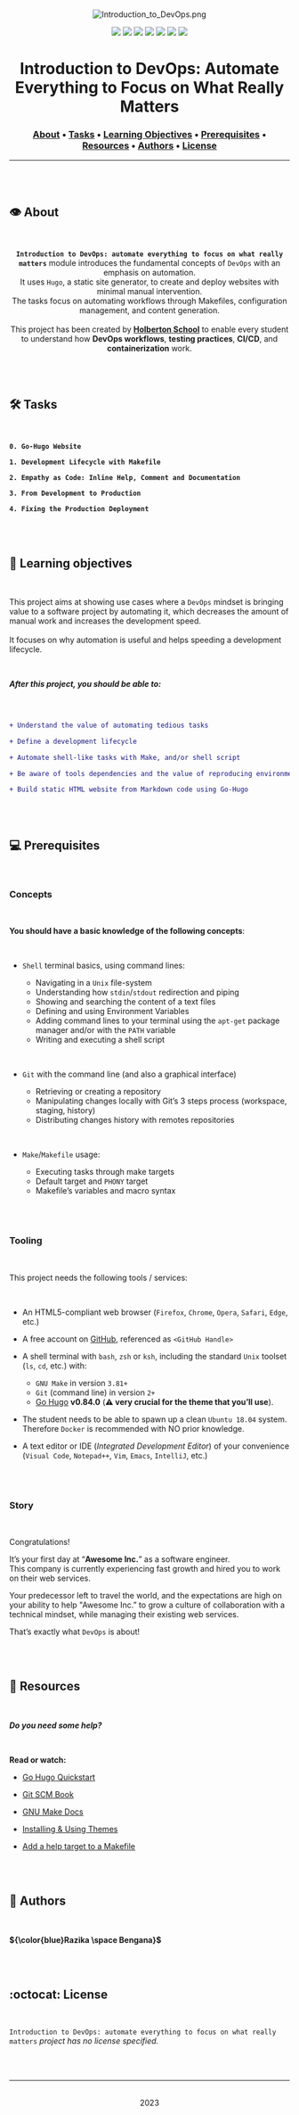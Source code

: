 <div align="center">
<br>

![Introduction_to_DevOps.png](README-image/introduction_to_devops.png)

</div>


<p align="center">
<img src="https://img.shields.io/badge/-DEVOPS-yellow">
<img src="https://img.shields.io/badge/-Linux-lightgrey">
<img src="https://img.shields.io/badge/-WSL-brown">
<img src="https://img.shields.io/badge/-Ubuntu%2020.04.4%20LTS-orange">
<img src="https://img.shields.io/badge/-JetBrains-blue">
<img src="https://img.shields.io/badge/-Holberton%20School-red">
<img src="https://img.shields.io/badge/License-not%20specified-brightgreen">
</p>


<h1 align="center"> Introduction to DevOps: Automate Everything to Focus on What Really Matters </h1>


<h3 align="center">
<a href="https://github.com/RazikaBengana/holbertonschool-validation/tree/main/module1#eye-about">About</a> •
<a href="https://github.com/RazikaBengana/holbertonschool-validation/tree/main/module1#hammer_and_wrench-tasks">Tasks</a> •
<a href="https://github.com/RazikaBengana/holbertonschool-validation/tree/main/module1#memo-learning-objectives">Learning Objectives</a> •
<a href="https://github.com/RazikaBengana/holbertonschool-validation/tree/main/module1#computer-prerequisites">Prerequisites</a> •
<a href="https://github.com/RazikaBengana/holbertonschool-validation/tree/main/module1#mag_right-resources">Resources</a> •
<a href="https://github.com/RazikaBengana/holbertonschool-validation/tree/main/module1#bust_in_silhouette-authors">Authors</a> •
<a href="https://github.com/RazikaBengana/holbertonschool-validation/tree/main/module1#octocat-license">License</a>
</h3>

---

<!-- ------------------------------------------------------------------------------------------------- -->

<br>
<br>

## :eye: About

<br>

<div align="center">

**`Introduction to DevOps: automate everything to focus on what really matters`** module introduces the fundamental concepts of `DevOps` with an emphasis on automation.
<br>
It uses `Hugo`, a static site generator, to create and deploy websites with minimal manual intervention.
<br>
The tasks focus on automating workflows through Makefiles, configuration management, and content generation.
<br>
<br>
This project has been created by **[Holberton School](https://www.holbertonschool.com/about-holberton)** to enable every student to understand how **DevOps workflows**, **testing practices**, **CI/CD**, and **containerization** work.

</div>

<br>
<br>

<!-- ------------------------------------------------------------------------------------------------- -->

## :hammer_and_wrench: Tasks

<br>

**`0. Go-Hugo Website`**

**`1. Development Lifecycle with Makefile`**

**`2. Empathy as Code: Inline Help, Comment and Documentation`**

**`3. From Development to Production`**

**`4. Fixing the Production Deployment`**

<br>
<br>

<!-- ------------------------------------------------------------------------------------------------- -->

## :memo: Learning objectives

<br>

This project aims at showing use cases where a `DevOps` mindset is bringing value to a software project by automating it, which decreases the amount of manual work and increases the development speed. 
<br>
<br>
It focuses on why automation is useful and helps speeding a development lifecycle.

<br>

**_After this project, you should be able to:_**

<br>

```diff

+ Understand the value of automating tedious tasks

+ Define a development lifecycle

+ Automate shell-like tasks with Make, and/or shell script

+ Be aware of tools dependencies and the value of reproducing environment

+ Build static HTML website from Markdown code using Go-Hugo

```

<br>
<br>

<!-- ------------------------------------------------------------------------------------------------- -->

## :computer: Prerequisites

<br>

### Concepts

<br>

**You should have a basic knowledge of the following concepts**:

<br>

- `Shell` terminal basics, using command lines:

    - Navigating in a `Unix` file-system 
    - Understanding how `stdin`/`stdout` redirection and piping 
    - Showing and searching the content of a text files 
    - Defining and using Environment Variables 
    - Adding command lines to your terminal using the `apt-get` package manager and/or with the `PATH` variable 
    - Writing and executing a shell script

<br>

- `Git` with the command line (and also a graphical interface)

    - Retrieving or creating a repository  
    - Manipulating changes locally with Git’s 3 steps process (workspace, staging, history)
    - Distributing changes history with remotes repositories

<br>

- `Make`/`Makefile` usage:

    - Executing tasks through make targets
    - Default target and `PHONY` target 
    - Makefile’s variables and macro syntax

<br>
<br>

### Tooling

<br>

This project needs the following tools / services:

<br>

- An HTML5-compliant web browser (`Firefox`, `Chrome`, `Opera`, `Safari`, `Edge`, etc.)


- A free account on [GitHub](https://github.com/), referenced as `<GitHub Handle>`


- A shell terminal with `bash`, `zsh` or `ksh`, including the standard `Unix` toolset (`ls`, `cd`, etc.) with:
  
    - `GNU Make` in version `3.81+`
    - `Git` (command line) in version `2+`
    - [Go Hugo](https://gohugo.io/) **v0.84.0** (**:warning: very crucial for the theme that you’ll use**).


- The student needs to be able to spawn up a clean `Ubuntu 18.04` system. <br>
Therefore `Docker` is recommended with NO prior knowledge.


- A text editor or IDE (_Integrated Development Editor_) of your convenience (`Visual Code`, `Notepad++`, `Vim`, `Emacs`, `IntelliJ`, etc.)

<br>
<br>

### Story

<br>

Congratulations!

It’s your first day at “**Awesome Inc.**” as a software engineer. <br>
This company is currently experiencing fast growth and hired you to work on their web services. <br>

Your predecessor left to travel the world, and the expectations are high on your ability to help "Awesome Inc.” to grow a culture of collaboration with a technical mindset, while managing their existing web services. <br>

That’s exactly what `DevOps` is about!

<br>
<br>

<!-- ------------------------------------------------------------------------------------------------- -->

## :mag_right: Resources

<br>

**_Do you need some help?_**

<br>

**Read or watch:**

* [Go Hugo Quickstart](https://gohugo.io/getting-started/quick-start/)

* [Git SCM Book](https://git-scm.com/book/en/v2)

* [GNU Make Docs](https://www.gnu.org/software/make/manual/html_node/index.html)

* [Installing & Using Themes](https://www.youtube.com/watch?v=L34JL_3Jkyc&ab_channel=MikeDane)

* [Add a help target to a Makefile](https://gist.github.com/prwhite/8168133)

<br>
<br>

<!-- ------------------------------------------------------------------------------------------------- -->

## :bust_in_silhouette: Authors

<br>

**${\color{blue}Razika \space Bengana}$**

<br>
<br>

<!-- ------------------------------------------------------------------------------------------------- -->

## :octocat: License

<br>

```Introduction to DevOps: automate everything to focus on what really matters``` _project has no license specified._

<br>
<br>

---

<p align="center"><br>2023</p>